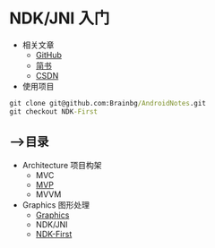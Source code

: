 # NDK/JNI 入门

- 相关文章
  - [GitHub](/Artitcle.md)
  - [简书](https://www.jianshu.com/p/1e4140446acb)
  - [CSDN](https://blog.csdn.net/u014720022/article/details/92842193)
- 使用项目
```cmd
git clone git@github.com:Brainbg/AndroidNotes.git
git checkout NDK-First
```

## -->目录
- Architecture 项目构架
  - MVC 
  - [MVP](https://github.com/Brainbg/LearnAndroid/tree/MVP)  
  - MVVM
- Graphics 图形处理
  - [Graphics](https://github.com/Brainbg/AndroidNotes/tree/Graphics)
  - NDK/JNI 
  - [NDK-First](https://github.com/Brainbg/AndroidNotes/tree/NDK-First)




   


